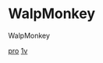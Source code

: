 # WalpMonkey
WalpMonkey
<!DOCTYPE HTML>
<body>
<a href="https://arithmetic.trisummerseries.co.za" target="https://roid.strangled.net/">pro</a>
<a href="https://angrytree0.github.io/projects/1v1lol/index.html#" target="https://angrytree0.github.io/projects/1v1lol/index.html#">1v</a>
</body>
